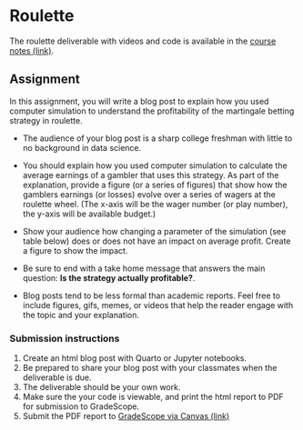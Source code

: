# Roulette

The roulette deliverable with videos and code is available in the [course notes (link)](https://tgstewart.cloud/compprob/roulette.html).

## Assignment

In this assignment, you will write a blog post to explain how you used
computer simulation to understand the profitability of the
martingale betting strategy in roulette.

-   The audience of your blog post is a sharp college freshman with
    little to no background in data science.

-   You should explain how you used computer simulation to calculate the
    average earnings of a gambler that uses this strategy. As part of
    the explanation, provide a figure (or a series of figures) that show
    how the gamblers earnings (or losses) evolve over a series of wagers
    at the roulette wheel. (The x-axis will be the wager number (or play
    number), the y-axis will be available budget.) 

-   Show your audience how changing a parameter of the simulation (see
    table below) does or does not have an impact on average profit. Create a
    figure to show the impact.
    
-   Be sure to end with a take home message that answers the main question: **Is the strategy actually profitable?**.

-   Blog posts tend to be less formal than academic reports.  Feel free to include figures, gifs, memes, or videos that help the reader engage with the topic and your explanation. 

### Submission instructions

1.  Create an html blog post with Quarto or Jupyter notebooks.
1.  Be prepared to share your blog post with your classmates when the
    deliverable is due.
1.  The deliverable should be your own work.
1.  Make sure the your code is viewable, and print the html report to PDF for submission to GradeScope.
1.  Submit the PDF report to [GradeScope via Canvas (link)](https://canvas.its.virginia.edu/courses/153564/assignments/771251)